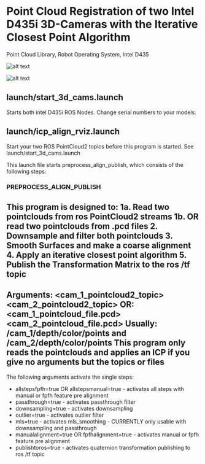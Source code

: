 # Point Cloud Registration of two Intel D435i 3D-Cameras with the Iterative Closest Point Algorithm 
Point Cloud Library, Robot Operating System, Intel D435

![alt text](https://repository-images.githubusercontent.com/215542871/3e9e6c00-24e2-11ea-9a2c-60b583b701e3)

![alt text](https://i.ibb.co/W3w2vqp/4000-3000-max.jpg)


## launch/start_3d_cams.launch
Starts both intel D435i ROS Nodes. Change serial numbers to your models.

## launch/icp_align_rviz.launch
Start your two ROS PointCloud2 topics before this program is started. See launch/start_3d_cams.launch

This launch file starts preprocess_align_publish, which consists of the following steps:

### PREPROCESS_ALIGN_PUBLISH </br>
This program is designed to:
 1a. Read two pointclouds from ros PointCloud2 streams
 1b. OR read two pointclouds from .pcd files
 2. Downsample and filter both pointclouds
 3. Smooth Surfaces and make a coarse alignment
 4. Apply an iterative closest point algorithm
 5. Publish the Transformation Matrix to the ros /tf topic
 ---------------------------------------------------------
 Arguments: <cam_1_pointcloud2_topic> <cam_2_pointcloud2_topic>
 OR: <cam_1_pointcloud_file.pcd> <cam_2_pointcloud_file.pcd>
 Usually: /cam_1/depth/color/points and /cam_2/depth/color/points
 This program only reads the pointclouds and applies an ICP if you give no arguments but the topics or files
 ---------------------------------------------------------
 The following arguments activate the single steps:
   * allstepsfpfh=true OR allstepsmanual=true    - activates all steps with manual or fpfh feature pre alignment
   * passthrough=true                            - activates passthrough filter
   * downsampling=true                           - activates downsampling
   * outlier=true                                - activates outlier filter
   * mls=true                                    - activates mls_smoothing  - CURRENTLY only usable with downsampling and passthrough
   * manualalignment=true OR fpfhalignment=true  - activates manual or fpfh feature pre alignment
   * publishtoros=true                           - activates quaternion transformation publishing to ros /tf topic
